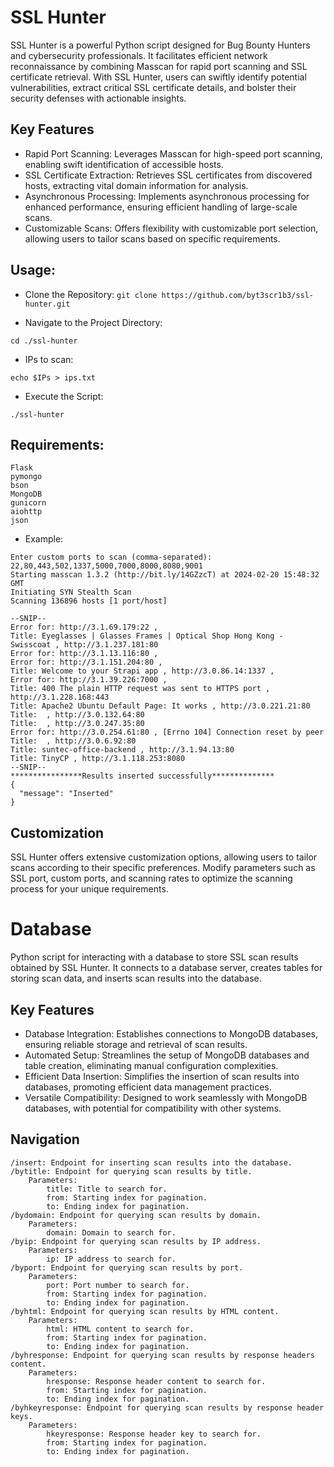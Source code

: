 # SSL Hunter

SSL Hunter is a powerful Python script designed for Bug Bounty Hunters and cybersecurity professionals. It facilitates efficient network reconnaissance by combining Masscan for rapid port scanning and SSL certificate retrieval. With SSL Hunter, users can swiftly identify potential vulnerabilities, extract critical SSL certificate details, and bolster their security defenses with actionable insights.

## Key Features

- Rapid Port Scanning: Leverages Masscan for high-speed port scanning, enabling swift identification of accessible hosts.
- SSL Certificate Extraction: Retrieves SSL certificates from discovered hosts, extracting vital domain information for analysis.
- Asynchronous Processing: Implements asynchronous processing for enhanced performance, ensuring efficient handling of large-scale scans.
- Customizable Scans: Offers flexibility with customizable port selection, allowing users to tailor scans based on specific requirements.


## Usage:

- Clone the Repository:
`
git clone https://github.com/byt3scr1b3/ssl-hunter.git
`

- Navigate to the Project Directory:

`
cd ./ssl-hunter
`

- IPs to scan:

`
echo $IPs > ips.txt
`

- Execute the Script:

`
./ssl-hunter
`
## Requirements:

```
Flask
pymongo
bson
MongoDB
gunicorn
aiohttp
json
```

- Example:

```
Enter custom ports to scan (comma-separated): 22,80,443,502,1337,5000,7000,8000,8080,9001
Starting masscan 1.3.2 (http://bit.ly/14GZzcT) at 2024-02-20 15:48:32 GMT
Initiating SYN Stealth Scan
Scanning 136896 hosts [1 port/host]

--SNIP--
Error for: http://3.1.69.179:22 , 
Title: Eyeglasses | Glasses Frames | Optical Shop Hong Kong - Swisscoat , http://3.1.237.181:80
Error for: http://3.1.13.116:80 , 
Error for: http://3.1.151.204:80 ,
Title: Welcome to your Strapi app , http://3.0.86.14:1337 ,
Error for: http://3.1.39.226:7000 , 
Title: 400 The plain HTTP request was sent to HTTPS port , http://3.1.228.168:443
Title: Apache2 Ubuntu Default Page: It works , http://3.0.221.21:80
Title:  , http://3.0.132.64:80
Title:  , http://3.0.247.35:80
Error for: http://3.0.254.61:80 , [Errno 104] Connection reset by peer
Title:  , http://3.0.6.92:80
Title: suntec-office-backend , http://3.1.94.13:80
Title: TinyCP , http://3.1.118.253:8080
--SNIP--
****************Results inserted successfully**************
{
  "message": "Inserted"
}
```

## Customization

SSL Hunter offers extensive customization options, allowing users to tailor scans according to their specific preferences. Modify parameters such as SSL port, custom ports, and scanning rates to optimize the scanning process for your unique requirements.

# Database

Python script for interacting with a database to store SSL scan results obtained by SSL Hunter. It connects to a database server, creates tables for storing scan data, and inserts scan results into the database.

## Key Features

- Database Integration: Establishes connections to MongoDB databases, ensuring reliable storage and retrieval of scan results.
- Automated Setup: Streamlines the setup of MongoDB databases and table creation, eliminating manual configuration complexities.
- Efficient Data Insertion: Simplifies the insertion of scan results into databases, promoting efficient data management practices.
- Versatile Compatibility: Designed to work seamlessly with MongoDB databases, with potential for compatibility with other systems.

## Navigation

    /insert: Endpoint for inserting scan results into the database.
    /bytitle: Endpoint for querying scan results by title.
        Parameters:
            title: Title to search for.
            from: Starting index for pagination.
            to: Ending index for pagination.
    /bydomain: Endpoint for querying scan results by domain.
        Parameters:
            domain: Domain to search for.
    /byip: Endpoint for querying scan results by IP address.
        Parameters:
            ip: IP address to search for.
    /byport: Endpoint for querying scan results by port.
        Parameters:
            port: Port number to search for.
            from: Starting index for pagination.
            to: Ending index for pagination.
    /byhtml: Endpoint for querying scan results by HTML content.
        Parameters:
            html: HTML content to search for.
            from: Starting index for pagination.
            to: Ending index for pagination.
    /byhresponse: Endpoint for querying scan results by response headers content.
        Parameters:
            hresponse: Response header content to search for.
            from: Starting index for pagination.
            to: Ending index for pagination.
    /byhkeyresponse: Endpoint for querying scan results by response header keys.
        Parameters:
            hkeyresponse: Response header key to search for.
            from: Starting index for pagination.
            to: Ending index for pagination.

